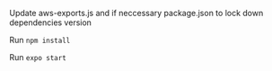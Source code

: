 Update aws-exports.js and if neccessary package.json to lock down dependencies version

Run `npm install`

Run `expo start`
